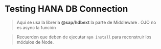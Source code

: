 # Testing HANA DB Connection 

> Aqui se usa la libreria **@sap/hdbext** la parte de Middleware . OJO no es async la función 


> Recuerden que deben de ejecutar ```npm install``` para reconstruir los módulos de Node.
